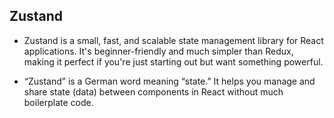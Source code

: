 ## Zustand

- Zustand is a small, fast, and scalable state management library for React applications. It's beginner-friendly and much simpler than Redux, making it perfect if you're just starting out but want something powerful.

- “Zustand” is a German word meaning “state.”
  It helps you manage and share state (data) between components in React without much boilerplate code.
